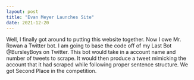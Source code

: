 ```yaml
---
layout: post
title: "Evan Meyer Launches Site"
date: 2021-12-20
---
```





Well, I finally got around to putting this website together.
Now I owe Mr. Rowan a Twitter bot.
I am going to base the code off of my Last Bot @BursleyBoys on Twitter.
This bot would take in a account name and number of tweets to scrape.
It would then produce a tweet mimicking the account that it had scraped while following proper sentence structure.
We got Second Place in the competition.
